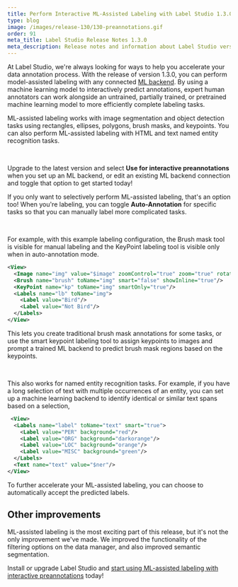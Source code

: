```yaml
---
title: Perform Interactive ML-Assisted Labeling with Label Studio 1.3.0
type: blog
image: /images/release-130/130-preannotations.gif
order: 91
meta_title: Label Studio Release Notes 1.3.0
meta_description: Release notes and information about Label Studio version 1.3.0, featuring ML-assisted labeling 
---
```


At Label Studio, we're always looking for ways to help you accelerate your data annotation process. With the release of version 1.3.0, you can perform model-assisted labeling with any connected [ML backend](/guide/ml.html). By using a machine learning model to interactively predict annotations, expert human annotators can work alongside an untrained, partially trained, or pretrained machine learning model to more efficiently complete labeling tasks. 

ML-assisted labeling works with image segmentation and object detection tasks using rectangles, ellipses, polygons, brush masks, and keypoints. You can also perform ML-assisted labeling with HTML and text named entity recognition tasks. 

<br/><img src="/images/release-130/130-preannotations.gif" alt="" class="gif-border" width="" height="" />


Upgrade to the latest version and select **Use for interactive preannotations** when you set up an ML backend, or edit an existing ML backend connection and toggle that option to get started today!

If you only want to selectively perform ML-assisted labeling, that's an option too! When you're labeling, you can toggle **Auto-Annotation** for specific tasks so that you can manually label more complicated tasks.

<br/><img src="/images/release-130/130-preannotations.gif" alt="" class="gif-border" width="" height="" />

For example, with this example labeling configuration, the Brush mask tool is visible for manual labeling and the KeyPoint labeling tool is visible only when in auto-annotation mode. 
```xml
<View>
  <Image name="img" value="$image" zoomControl="true" zoom="true" rotateControl="true"/>
  <Brush name="brush" toName="img" smart="false" showInline="true"/>
  <KeyPoint name="kp" toName="img" smartOnly="true"/>
  <Labels name="lb" toName="img">
    <Label value="Bird"/>
    <Label value="Not Bird"/>
  </Labels>
</View>
```
This lets you create traditional brush mask annotations for some tasks, or use the smart keypoint labeling tool to assign keypoints to images and prompt a trained ML backend to predict brush mask regions based on the keypoints. 

<br/><img src="/images/release-130/130-preannotations.gif" alt="" class="gif-border" width="" height="" />

This also works for named entity recognition tasks. For example, if you have a long selection of text with multiple occurrences of an entity, you can set up a machine learning backend to identify identical or similar text spans based on a selection, 

```xml
 <View>
  <Labels name="label" toName="text" smart="true">
    <Label value="PER" background="red"/>
    <Label value="ORG" background="darkorange"/>
    <Label value="LOC" background="orange"/>
    <Label value="MISC" background="green"/>
  </Labels>
  <Text name="text" value="$ner"/>
</View>

```

To further accelerate your ML-assisted labeling, you can choose to automatically accept the predicted labels. 

## Other improvements

ML-assisted labeling is the most exciting part of this release, but it's not the only improvement we've made. We improved the functionality of the filtering options on the data manager, and also improved semantic segmentation. 


Install or upgrade Label Studio and [start using ML-assisted labeling with interactive preannotations](/guide/ml.html) today!